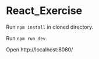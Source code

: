 # React_Exercise

   Run ``npm install`` in cloned directory.
   
   Run ``npm run dev``.
   
   Open http://localhost:8080/
